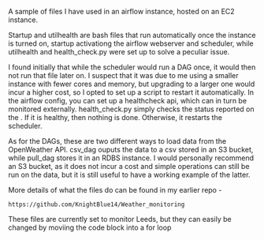 A sample of files I have used in an airflow instance, hosted on an EC2 instance.

Startup and utilhealth are bash files that run automatically once the instance is turned on, startup activationg the airflow webserver and scheduler, while utilhealth and health_check.py were set up to solve a peculiar issue.

I found initially that while the scheduler would run a DAG once, it would then not run that file later on. I suspect that it was due to me using a smaller instance with fewer cores and memory, but upgrading to a larger one would incur a higher cost, so I opted to set up a script to restart it automatically. In the airflow config, you can set up a healthcheck api, which can in turn be monitored externally. health_check.py simply checks the status reported on the . If it is healthy, then nothing is done. Otherwise, it restarts the scheduler.

As for the DAGs, these are two different ways to load data from the OpenWeather API. csv_dag ouputs the data to a csv stored in an S3 bucket, while pull_dag stores it in an RDBS instance. I would personally recommend an S3 bucket, as it does not incur a cost and simple operations can still be run on the data, but it is still useful to have a working example of the latter.

More details of what the files do can be found in my earlier repo -
```
https://github.com/KnightBlue14/Weather_monitoring
```
These files are currently set to monitor Leeds, but they can easily be changed by moviing the code block into a for loop
